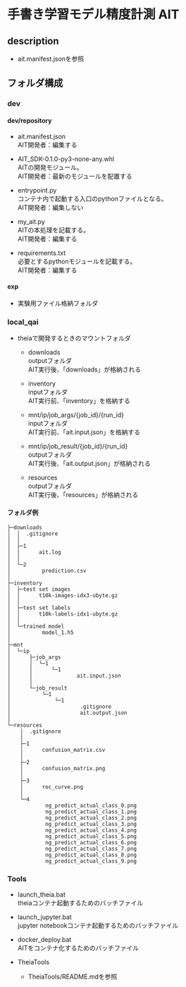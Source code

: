 # 手書き学習モデル精度計測 AIT

## description

* ait.manifest.jsonを参照

## フォルダ構成

### dev

#### dev/repository

  * ait.manifest.json  
    AIT開発者：編集する  

  * AIT_SDK-0.1.0-py3-none-any.whl  
    AITの開発モジュール。  
    AIT開発者：最新のモジュールを配置する  

  * entrypoint.py  
    コンテナ内で起動する入口のpythonファイルとなる。  
    AIT開発者：編集しない  

  * my_ait.py  
    AITの本処理を記載する。  
    AIT開発者：編集する  

  * requirements.txt  
    必要とするpythonモジュールを記載する。  
    AIT開発者：編集する  

#### exp

  * 実験用ファイル格納フォルダ

### local_qai

* theiaで開発するときのマウントフォルダ  
  * downloads  
    outputフォルダ  
    AIT実行後、「downloads」が格納される  

  * inventory  
    inputフォルダ  
    AIT実行前、「inventory」を格納する  

  * mnt/ip/job_args/{job_id}/{run_id}  
    inputフォルダ  
    AIT実行前、「ait.input.json」を格納する  

  * mnt/ip/job_result/{job_id}/{run_id}  
    outputフォルダ  
    AIT実行後、「ait.output.json」が格納される  

  * resources  
    outputフォルダ  
    AIT実行後、「resources」が格納される  

#### フォルダ例

```
├─downloads
│  │  .gitignore
│  │
│  ├─1
│  │      ait.log
│  │
│  └─2
│          prediction.csv
│
├─inventory
│  ├─test set images
│  │      t10k-images-idx3-ubyte.gz
│  │
│  ├─test set labels
│  │      t10k-labels-idx1-ubyte.gz
│  │
│  └─trained model
│          model_1.h5
│
├─mnt
│  └─ip
│      ├─job_args
│      │  └─1
│      │      └─1
│      │              ait.input.json
│      │
│      └─job_result
│          └─1
│              └─1
│                      .gitignore
│                      ait.output.json
│
└─resources
    │  .gitignore
    │
    ├─1
    │      confusion_matrix.csv
    │
    ├─2
    │      confusion_matrix.png
    │
    ├─3
    │      roc_curve.png
    │
    └─4
            ng_predict_actual_class_0.png
            ng_predict_actual_class_1.png
            ng_predict_actual_class_2.png
            ng_predict_actual_class_3.png
            ng_predict_actual_class_4.png
            ng_predict_actual_class_5.png
            ng_predict_actual_class_6.png
            ng_predict_actual_class_7.png
            ng_predict_actual_class_8.png
            ng_predict_actual_class_9.png
```

### Tools
  * launch_theia.bat  
    theiaコンテナ起動するためのバッチファイル  

  * launch_jupyter.bat  
    jupyter notebookコンテナ起動するためのバッチファイル  

  * docker_deploy.bat  
    AITをコンテナ化するためのバッチファイル  

  * TheiaTools  
    * TheiaTools/README.mdを参照  
